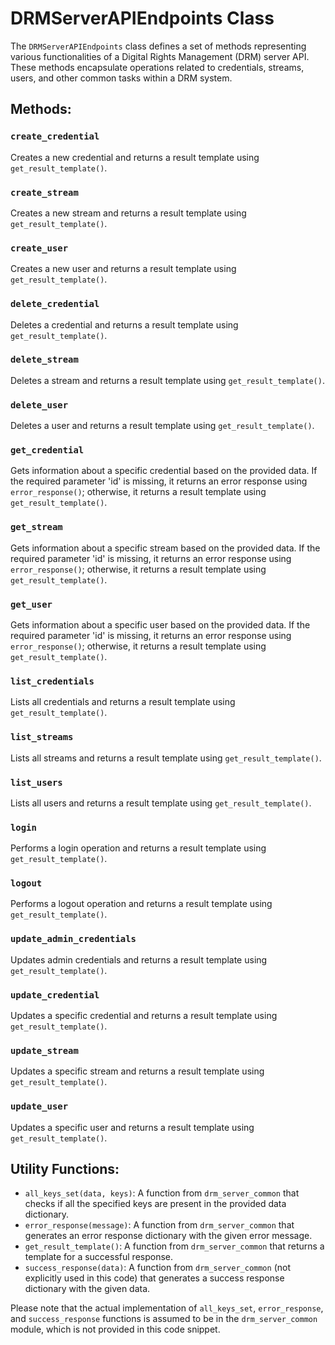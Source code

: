 # DRMServerAPIEndpoints Class

The `DRMServerAPIEndpoints` class defines a set of methods representing various functionalities of a Digital Rights Management (DRM) server API. These methods encapsulate operations related to credentials, streams, users, and other common tasks within a DRM system.

## Methods:

### `create_credential`

Creates a new credential and returns a result template using `get_result_template()`.

### `create_stream`

Creates a new stream and returns a result template using `get_result_template()`.

### `create_user`

Creates a new user and returns a result template using `get_result_template()`.

### `delete_credential`

Deletes a credential and returns a result template using `get_result_template()`.

### `delete_stream`

Deletes a stream and returns a result template using `get_result_template()`.

### `delete_user`

Deletes a user and returns a result template using `get_result_template()`.

### `get_credential`

Gets information about a specific credential based on the provided data. If the required parameter 'id' is missing, it returns an error response using `error_response()`; otherwise, it returns a result template using `get_result_template()`.

### `get_stream`

Gets information about a specific stream based on the provided data. If the required parameter 'id' is missing, it returns an error response using `error_response()`; otherwise, it returns a result template using `get_result_template()`.

### `get_user`

Gets information about a specific user based on the provided data. If the required parameter 'id' is missing, it returns an error response using `error_response()`; otherwise, it returns a result template using `get_result_template()`.

### `list_credentials`

Lists all credentials and returns a result template using `get_result_template()`.

### `list_streams`

Lists all streams and returns a result template using `get_result_template()`.

### `list_users`

Lists all users and returns a result template using `get_result_template()`.

### `login`

Performs a login operation and returns a result template using `get_result_template()`.

### `logout`

Performs a logout operation and returns a result template using `get_result_template()`.

### `update_admin_credentials`

Updates admin credentials and returns a result template using `get_result_template()`.

### `update_credential`

Updates a specific credential and returns a result template using `get_result_template()`.

### `update_stream`

Updates a specific stream and returns a result template using `get_result_template()`.

### `update_user`

Updates a specific user and returns a result template using `get_result_template()`.

## Utility Functions:

- `all_keys_set(data, keys)`: A function from `drm_server_common` that checks if all the specified keys are present in the provided data dictionary.
- `error_response(message)`: A function from `drm_server_common` that generates an error response dictionary with the given error message.
- `get_result_template()`: A function from `drm_server_common` that returns a template for a successful response.
- `success_response(data)`: A function from `drm_server_common` (not explicitly used in this code) that generates a success response dictionary with the given data.

Please note that the actual implementation of `all_keys_set`, `error_response`, and `success_response` functions is assumed to be in the `drm_server_common` module, which is not provided in this code snippet.
